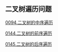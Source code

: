 ## 二叉树遍历问题

[0094.二叉树的中序遍历](0094.二叉树的中序遍历.md)

[0144.二叉树的前序遍历](0144.二叉树的前序遍历.md)

[0145.二叉树的后序遍历](0145.二叉树的后序遍历.md)